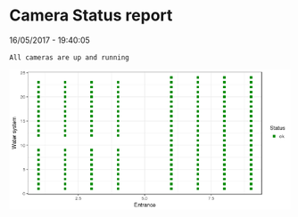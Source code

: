 Camera Status report
================
16/05/2017 - 19:40:05

    All cameras are up and running

![](camreport_files/figure-markdown_github/unnamed-chunk-2-1.png)
